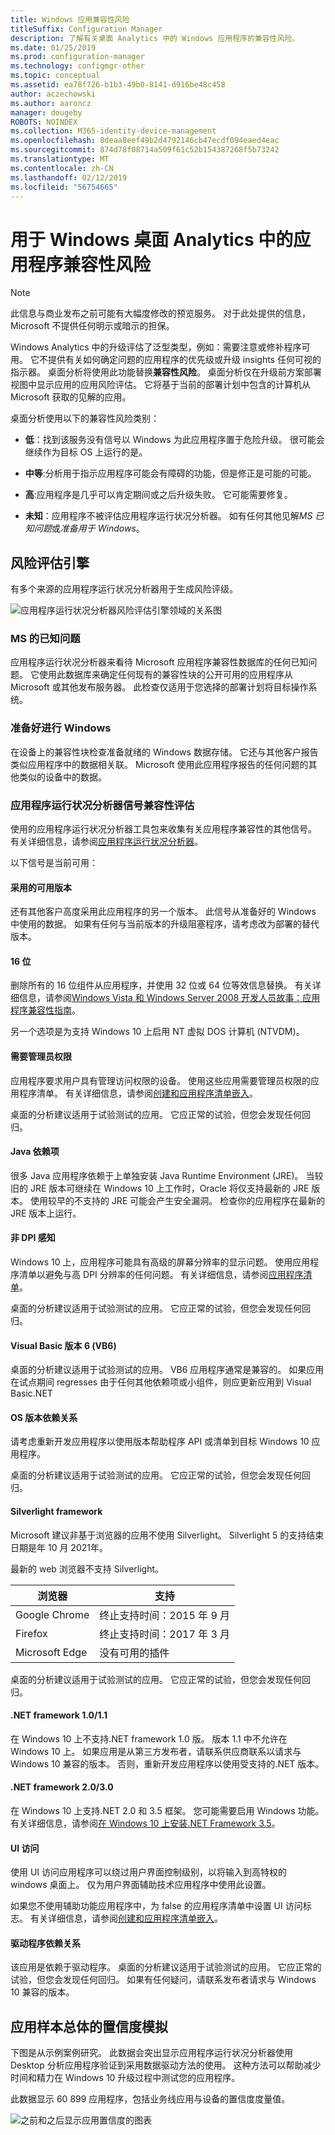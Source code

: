 ```yaml
---
title: Windows 应用兼容性风险
titleSuffix: Configuration Manager
description: 了解有关桌面 Analytics 中的 Windows 应用程序的兼容性风险。
ms.date: 01/25/2019
ms.prod: configuration-manager
ms.technology: configmgr-other
ms.topic: conceptual
ms.assetid: ea78f726-b1b3-49b0-8141-d916be48c458
author: aczechowski
ms.author: aaroncz
manager: dougeby
ROBOTS: NOINDEX
ms.collection: M365-identity-device-management
ms.openlocfilehash: 8deaa8eef49b2d4792146cb47ecdf094eaed4eac
ms.sourcegitcommit: 874d78f08714a509f61c52b154387268f5b73242
ms.translationtype: MT
ms.contentlocale: zh-CN
ms.lasthandoff: 02/12/2019
ms.locfileid: "56754665"
---
```

# <a name="compatibility-risk-for-windows-apps-in-desktop-analytics"></a>用于 Windows 桌面 Analytics 中的应用程序兼容性风险 

> [!Note]  
> 此信息与商业发布之前可能有大幅度修改的预览服务。 对于此处提供的信息，Microsoft 不提供任何明示或暗示的担保。  

Windows Analytics 中的升级评估了泛型类型，例如：需要注意或修补程序可用。 它不提供有关如何确定问题的应用程序的优先级或升级 insights 任何可视的指示器。 桌面分析将使用此功能替换**兼容性风险**。 桌面分析仅在升级前方案部署视图中显示应用的应用风险评估。 它将基于当前的部署计划中包含的计算机从 Microsoft 获取的见解的应用。

桌面分析使用以下的兼容性风险类别：

- **低**：找到该服务没有信号以 Windows 为此应用程序置于危险升级。 很可能会继续作为目标 OS 上运行的是。  

- **中等**:分析用于指示应用程序可能会有障碍的功能，但是修正是可能的可能。  

- **高**:应用程序是几乎可以肯定期间或之后升级失败。 它可能需要修复。  

- **未知**：应用程序不被评估应用程序运行状况分析器。 如有任何其他见解*MS 已知问题*或*准备用于 Windows*。  



## <a name="risk-assessment-engine"></a>风险评估引擎

有多个来源的应用程序运行状况分析器用于生成风险评级。

![应用程序运行状况分析器风险评估引擎领域的关系图](media/aha-risk-assessment-engine.png)


### <a name="ms-known-issues"></a>MS 的已知问题

应用程序运行状况分析器来看待 Microsoft 应用程序兼容性数据库的任何已知问题。 它使用此数据库来确定任何现有的兼容性块的公开可用的应用程序从 Microsoft 或其他发布服务器。 此检查仅适用于您选择的部署计划将目标操作系统。


### <a name="ready-for-windows"></a>准备好进行 Windows

在设备上的兼容性块检查准备就绪的 Windows 数据存储。 它还与其他客户报告类似应用程序中的数据相关联。 Microsoft 使用此应用程序报告的任何问题的其他类似的设备中的数据。 


### <a name="app-health-analyzer-signals-for-compatibility-assessment"></a>应用程序运行状况分析器信号兼容性评估

使用的应用程序运行状况分析器工具包来收集有关应用程序兼容性的其他信号。 有关详细信息，请参阅[应用程序运行状况分析器](/sccm/desktop-analytics/app-health-analyzer)。 

以下信号是当前可用：

#### <a name="adopted-version-available"></a>采用的可用版本
还有其他客户高度采用此应用程序的另一个版本。 此信号从准备好的 Windows 中使用的数据。 如果有任何与当前版本的升级阻塞程序，请考虑改为部署的替代版本。

#### <a name="16-bit"></a>16 位
删除所有的 16 位组件从应用程序，并使用 32 位或 64 位等效信息替换。 有关详细信息，请参阅[Windows Vista 和 Windows Server 2008 开发人员故事：应用程序兼容性指南](https://msdn.microsoft.com/library/aa480152.aspx)。 

另一个选项是为支持 Windows 10 上启用 NT 虚拟 DOS 计算机 (NTVDM)。

#### <a name="requires-admin-privileges"></a>需要管理员权限
应用程序要求用户具有管理访问权限的设备。 使用这些应用需要管理员权限的应用程序清单。 有关详细信息，请参阅[创建和应用程序清单嵌入](https://msdn.microsoft.com/library/bb756929.aspx)。
<!--Is this a better, more current link? https://docs.microsoft.com/windows/desktop/sbscs/application-manifests-->

桌面的分析建议适用于试验测试的应用。 它应正常的试验，但您会发现任何回归。 

#### <a name="java-dependency"></a>Java 依赖项
很多 Java 应用程序依赖于上单独安装 Java Runtime Environment (JRE)。 当较旧的 JRE 版本可继续在 Windows 10 上工作时，Oracle 将仅支持最新的 JRE 版本。 使用较早的不支持的 JRE 可能会产生安全漏洞。 检查你的应用程序在最新的 JRE 版本上运行。

#### <a name="not-dpi-aware"></a>非 DPI 感知
Windows 10 上，应用程序可能具有高级的屏幕分辨率的显示问题。 使用应用程序清单以避免与高 DPI 分辨率的任何问题。 有关详细信息，请参阅[应用程序清单](https://docs.microsoft.com/windows/desktop/SbsCs/application-manifests)。

桌面的分析建议适用于试验测试的应用。 它应正常的试验，但您会发现任何回归。 

#### <a name="visual-basic-version-6-vb6"></a>Visual Basic 版本 6 (VB6)
桌面的分析建议适用于试验测试的应用。 VB6 应用程序通常是兼容的。 如果应用在试点期间 regresses 由于任何其他依赖项或小组件，则应更新应用到 Visual Basic.NET 

#### <a name="os-version-dependency"></a>OS 版本依赖关系
请考虑重新开发应用程序以使用版本帮助程序 API 或清单到目标 Windows 10 应用程序。

桌面的分析建议适用于试验测试的应用。 它应正常的试验，但您会发现任何回归。 

#### <a name="silverlight-framework"></a>Silverlight framework
Microsoft 建议非基于浏览器的应用不使用 Silverlight。 Silverlight 5 的支持结束日期是年 10 月 2021年。 

最新的 web 浏览器不支持 Silverlight。

| 浏览器 | 支持 |
|---------|---------|
| Google Chrome | 终止支持时间：2015 年 9 月 |
| Firefox | 终止支持时间：2017 年 3 月 |
| Microsoft Edge | 没有可用的插件 |

桌面的分析建议适用于试验测试的应用。 它应正常的试验，但您会发现任何回归。 

#### <a name="net-framework-1011"></a>.NET framework 1.0/1.1 
在 Windows 10 上不支持.NET framework 1.0 版。 版本 1.1 中不允许在 Windows 10 上。 如果应用是从第三方发布者，请联系供应商联系以请求与 Windows 10 兼容的版本。 否则，重新开发应用程序以使用受支持的.NET 版本。

#### <a name="net-framework-2030"></a>.NET framework 2.0/3.0 
在 Windows 10 上支持.NET 2.0 和 3.5 框架。 您可能需要启用 Windows 功能。 有关详细信息，请参阅[在 Windows 10 上安装.NET Framework 3.5](https://docs.microsoft.com/dotnet/framework/install/dotnet-35-windows-10)。

#### <a name="ui-access"></a>UI 访问
使用 UI 访问应用程序可以绕过用户界面控制级别，以将输入到高特权的 windows 桌面上。 仅为用户界面辅助技术应用程序中使用此设置。

如果您不使用辅助功能应用程序中，为 false 的应用程序清单中设置 UI 访问标志。 有关详细信息，请参阅[创建和应用程序清单嵌入](https://msdn.microsoft.com/library/bb756929.aspx)。

#### <a name="driver-dependency"></a>驱动程序依赖关系
该应用是依赖于驱动程序。 桌面的分析建议适用于试验测试的应用。 它应正常的试验，但您会发现任何回归。 如果有任何疑问，请联系发布者请求与 Windows 10 兼容的版本。



## <a name="app-confidence-simulation-for-a-sample-population"></a>应用样本总体的置信度模拟

下图是从示例案例研究。 此数据会突出显示应用程序运行状况分析器使用 Desktop 分析应用程序验证到采用数据驱动方法的使用。 这种方法可以帮助减少时间和精力在 Windows 10 升级过程中测试您的应用程序。

此数据显示 60 899 应用程序，包括业务线应用与设备的置信度度量值。

![之前和之后显示应用置信度的图表](media/aha-app-confidence-simulation.png)
